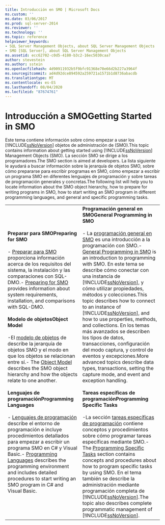 ```yaml
---
title: Introducción en SMO | Microsoft Docs
ms.custom: ''
ms.date: 03/06/2017
ms.prod: sql-server-2014
ms.reviewer: ''
ms.technology: ''
ms.topic: reference
helpviewer_keywords:
- SQL Server Management Objects, about SQL Server Management Objects
- SMO [SQL Server], about SQL Server Management Objects
ms.assetid: ecc62702-c0d5-4180-b3c2-16ec5030caa7
author: stevestein
ms.author: sstein
ms.openlocfilehash: 4d90911932b5f9bfc91368e70e66d2b227a3964f
ms.sourcegitcommit: ad4d92dce894592a259721a1571b1d8736abacdb
ms.translationtype: MT
ms.contentlocale: es-ES
ms.lasthandoff: 08/04/2020
ms.locfileid: "87674761"
---
```

# <a name="getting-started-in-smo"></a><span data-ttu-id="7ec98-102">Introducción a SMO</span><span class="sxs-lookup"><span data-stu-id="7ec98-102">Getting Started in SMO</span></span>
  <span data-ttu-id="7ec98-103">Este tema contiene información sobre cómo empezar a usar los [!INCLUDE[ssNoVersion](../../includes/ssnoversion-md.md)] objetos de administración de (SMO).</span><span class="sxs-lookup"><span data-stu-id="7ec98-103">This topic contains information about getting started using [!INCLUDE[ssNoVersion](../../includes/ssnoversion-md.md)] Management Objects (SMO).</span></span> <span data-ttu-id="7ec98-104">La sección SMO se dirige a los programadores.</span><span class="sxs-lookup"><span data-stu-id="7ec98-104">The SMO section is aimed at developers.</span></span> <span data-ttu-id="7ec98-105">La lista siguiente le ayudará a buscar información sobre la jerarquía de objetos SMO, sobre cómo prepararse para escribir programas en SMO, cómo empezar a escribir un programa SMO en diferentes lenguajes de programación y sobre tareas de programación generales y concretas.</span><span class="sxs-lookup"><span data-stu-id="7ec98-105">The following list will help you to locate information about the SMO object hierarchy, how to prepare for writing programs in SMO, how to start writing an SMO program in different programming languages, and general and specific programming tasks.</span></span>  
  
|||  
|-|-|  
|<span data-ttu-id="7ec98-106">**Preparar para SMO**</span><span class="sxs-lookup"><span data-stu-id="7ec98-106">**Preparing for SMO**</span></span><br /><br /> <span data-ttu-id="7ec98-107">-   [Preparar para SMO](../../database-engine/dev-guide/preparing-to-use-smo.md) proporciona información acerca de los requisitos del sistema, la instalación y las comparaciones con SQL-DMO.</span><span class="sxs-lookup"><span data-stu-id="7ec98-107">-   [Preparing for SMO](../../database-engine/dev-guide/preparing-to-use-smo.md) provides information about system requirements, installation, and comparisons with SQL-DMO.</span></span><br /><br /> <span data-ttu-id="7ec98-108">**Modelo de objetos**</span><span class="sxs-lookup"><span data-stu-id="7ec98-108">**Object Model**</span></span><br /><br /> <span data-ttu-id="7ec98-109">-El [modelo de objetos](smo-object-model.md) de describe la jerarquía de objetos SMO y el modo en que los objetos se relacionan entre sí.</span><span class="sxs-lookup"><span data-stu-id="7ec98-109">-   The [Object Model](smo-object-model.md) describes the SMO object hierarchy and how the objects relate to one another.</span></span><br /><br /> <span data-ttu-id="7ec98-110">**Lenguajes de programación**</span><span class="sxs-lookup"><span data-stu-id="7ec98-110">**Programming Languages**</span></span><br /><br /> <span data-ttu-id="7ec98-111">-   [Lenguajes de programación](smo-programming-languages.md) describe el entorno de programación e incluye procedimientos detallados para empezar a escribir un programa SMO en C# y Visual Basic.</span><span class="sxs-lookup"><span data-stu-id="7ec98-111">-   [Programming Languages](smo-programming-languages.md) describes the programming environment and includes detailed procedures to start writing an SMO program in C# and Visual Basic.</span></span>|<span data-ttu-id="7ec98-112">**Programación general en SMO**</span><span class="sxs-lookup"><span data-stu-id="7ec98-112">**General Programming in SMO**</span></span><br /><br /> <span data-ttu-id="7ec98-113">-   La [programación general en SMO](create-program/creating-smo-programs.md) es una introducción a la programación con SMO.</span><span class="sxs-lookup"><span data-stu-id="7ec98-113">-   [General Programming in SMO](create-program/creating-smo-programs.md) is an introduction to programming with SMO.</span></span> <span data-ttu-id="7ec98-114">En este tema se describe cómo conectar con una instancia de [!INCLUDE[ssNoVersion](../../includes/ssnoversion-md.md)], y cómo utilizar propiedades, métodos y colecciones.</span><span class="sxs-lookup"><span data-stu-id="7ec98-114">This topic describes how to connect to an instance of [!INCLUDE[ssNoVersion](../../includes/ssnoversion-md.md)], and how to use properties, methods, and collections.</span></span> <span data-ttu-id="7ec98-115">En los temas más avanzados se describen los tipos de datos, transacciones, configuración del modo captura, y control de eventos y excepciones.</span><span class="sxs-lookup"><span data-stu-id="7ec98-115">More advanced topics describe data types, transactions, setting the capture mode, and event and exception handling.</span></span><br /><br /> <span data-ttu-id="7ec98-116">**Tareas específicas de programación**</span><span class="sxs-lookup"><span data-stu-id="7ec98-116">**Programming Specific Tasks**</span></span><br /><br /> <span data-ttu-id="7ec98-117">-La sección [tareas específicas de programación](tasks/programming-specific-tasks.md) contiene conceptos y procedimientos sobre cómo programar tareas específicas mediante SMO.</span><span class="sxs-lookup"><span data-stu-id="7ec98-117">-   The [Programming Specific Tasks](tasks/programming-specific-tasks.md) section contains concepts and procedures about how to program specific tasks by using SMO.</span></span> <span data-ttu-id="7ec98-118">En el tema también se describe la administración mediante programación completa de [!INCLUDE[ssNoVersion](../../includes/ssnoversion-md.md)].</span><span class="sxs-lookup"><span data-stu-id="7ec98-118">The topic also describes complete programmatic management of [!INCLUDE[ssNoVersion](../../includes/ssnoversion-md.md)].</span></span>|  
  
  
